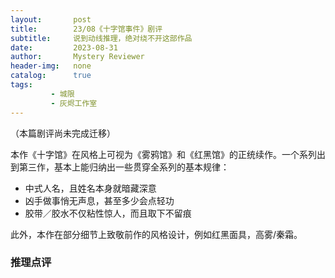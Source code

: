 ```yaml
---
layout:       post
title:        23/08《十字馆事件》剧评
subtitle:     说到动线推理，绝对绕不开这部作品
date:         2023-08-31
author:       Mystery Reviewer
header-img:   none
catalog:      true
tags:
         - 城限
         - 灰烬工作室
---
```


（本篇剧评尚未完成迁移）

本作《十字馆》在风格上可视为《雾鸦馆》和《红黑馆》的正统续作。一个系列出到第三作，基本上能归纳出一些贯穿全系列的基本规律：

* 中式人名，且姓名本身就暗藏深意
* 凶手做事悄无声息，甚至多少会点轻功
* 胶带／胶水不仅粘性惊人，而且取下不留痕

此外，本作在部分细节上致敬前作的风格设计，例如红黑面具，高雾/秦霜。

### 推理点评

